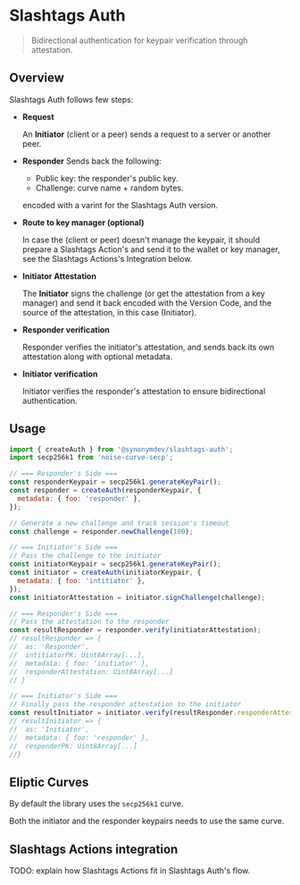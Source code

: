 # Slashtags Auth

> Bidirectional authentication for keypair verification through attestation.

## Overview

Slashtags Auth follows few steps:

- **Request**

  An **Initiator** (client or a peer) sends a request to a server or another peer.

- **Responder**
  Sends back the following:

  - Public key: the responder's public key.
  - Challenge: curve name + random bytes.

  encoded with a varint for the Slashtags Auth version.

- **Route to key manager (optional)**

  In case the (client or peer) doesn't manage the keypair, it should prepare a Slashtags Action's and send it to the wallet or key manager, see the Slashtags Actions's Integration below.

- **Initiator Attestation**

  The **Initiator** signs the challenge (or get the attestation from a key manager) and send it back encoded with the Version Code, and the source of the attestation, in this case (Initiator).

- **Responder verification**

  Responder verifies the initiator's attestation, and sends back its own attestation along with optional metadata.

- **Initiator verification**

  Initiator verifies the responder's attestation to ensure bidirectional authentication.

## Usage

```js
import { createAuth } from '@synonymdev/slashtags-auth';
import secp256k1 from 'noise-curve-secp';

// === Responder's Side ===
const responderKeypair = secp256k1.generateKeyPair();
const responder = createAuth(responderKeypair, {
  metadata: { foo: 'responder' },
});

// Generate a new challenge and track session's timeout
const challenge = responder.newChallenge(100);

// === Initiator's Side ===
// Pass the challenge to the initiator
const initiatorKeypair = secp256k1.generateKeyPair();
const initiator = createAuth(initiatorKeypair, {
  metadata: { foo: 'intitiator' },
});
const initiatorAttestation = initiator.signChallenge(challenge);

// === Responder's Side ===
// Pass the attestation to the responder
const resultResponder = responder.verify(initiatorAttestation);
// resultResponder => {
//  as: 'Responder',
//  intitiatorPK: Uint8Array[...],
//  metadata: { foo: 'initiator' },
//  responderAttestation: Uint8Array[...]
// }

// === Initiator's Side ===
// Finally pass the responder attestation to the initiator
const resultInitiator = initiator.verify(resultResponder.responderAttestation);
// resultInitiator => {
//  as: 'Initiator',
//  metadata: { foo: 'responder' },
//  responderPK: Uint8Array[...]
//}
```

## Eliptic Curves

By default the library uses the `secp256k1` curve.

Both the initiator and the responder keypairs needs to use the same curve.

## Slashtags Actions integration

TODO: explain how Slashtags Actions fit in Slashtags Auth's flow.
